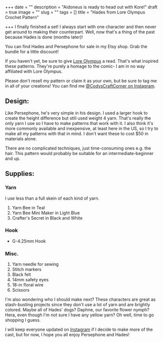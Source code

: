 +++
date = ""
description = "Aidoneus is ready to head out with Kore!"
draft = true
image = ""
slug = ""
tags = []
title = "Hades from Lore Olympus Crochet Pattern"

+++
I finally finished a set! I always start with one character and then never get around to making their counterpart. Well, now that's a thing of the past because Hades is done (months later)!

You can find Hades and Persephone for sale in my Etsy shop. Grab the bundle for a little discount!

If you haven't yet, be sure to give [Lore Olympus](https://www.webtoons.com/en/romance/lore-olympus/list?title_no=1320&page=1) a read. That's what inspired these patterns. They're purely a homage to the comic- I am in no way affiliated with Lore Olympus.

Please don't resell my pattern or claim it as your own, but be sure to tag me in all of your creations! You can find me [@CodysCraftCorner on Instagram](https://www.instagram.com/codyscraftcorner/).

## Design:

Like Persephone, he's very simple in his design. I used a larger hook to create the height difference but still used weight 4 yarn. That's really the only yarn I use so I have to make patterns that work with it. I also think it's more commonly available and inexpensive, at least here in the US, so I try to make all my patterns with that in mind. I don't want these to cost $50 in materials alone.

There are no complicated techniques, just time-consuming ones e.g. the hair. This pattern would probably be suitable for an intermediate-beginner and up.

## Supplies:

### Yarn

I use less than a full skein of each kind of yarn.

1. Yarn Bee in Teal
2. Yarn Bee Mini Maker in Light Blue
3. Crafter's Secret in Black and White

### Hook

* G-4.25mm Hook

### Misc.

1. Yarn needle for sewing
2. Stitch markers
3. Black felt
4. 14mm safety eyes
5. 18-in floral wire
6. Scissors

I'm also wondering who I should make next? These characters are great as stash-busting projects since they don't use a lot of yarn and are brightly colored. Maybe all of Hades' dogs? Daphne, our favorite flower nymph? Hera, even though I'm not sure I have any yellow yarn? Oh well, time to go shopping I guess.

I will keep everyone updated on [Instagram](https://www.instagram.com/codyscraftcorner/) if I decide to make more of the cast, but for now, I hope you all enjoy Persephone and Hades!